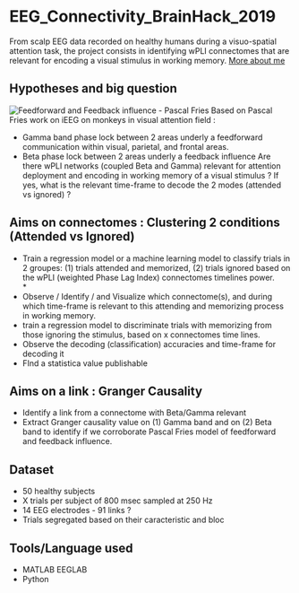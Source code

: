 # EEG_Connectivity_BrainHack_2019
From scalp EEG data recorded on healthy humans during a visuo-spatial attention task, the project consists in identifying wPLI connectomes that are relevant for encoding a visual stimulus in working memory.
[More about me](https://github.com/anna-monnier)

## Hypotheses and big question
![Feedforward and Feedback influence - Pascal Fries ](https://github.com/mtl-brainhack-school-2019/EEG_Connectivity_BrainHack_2019/master/Images/pascal_fries.jpg "pascal_Fries")
Based on Pascal Fries work on iEEG on monkeys in visual attention field :
* Gamma band phase lock between 2 areas underly a feedforward communication within visual, parietal, and frontal areas.
* Beta phase lock between 2 areas underly a feedback influence
Are there wPLI networks (coupled Beta and Gamma) relevant for attention deployment and encoding in working memory of a visual stimulus ? If yes, what is the relevant time-frame to decode the 2 modes (attended vs ignored) ?

## Aims on connectomes : Clustering 2 conditions (Attended vs Ignored)
* Train a regression model or a machine learning model to classify trials in 2 groupes: (1) trials attended and memorized, (2) trials ignored based on the wPLI (weighted Phase Lag Index) connectomes timelines power. <br/>* 
* Observe / Identify / and Visualize which connectome(s), and during which time-frame is relevant to this attending and memorizing process in working memory.
* train a regression model to discriminate trials with memorizing from those ignoring the stimulus, based on x connectomes time lines.
* Observe the decoding (classification) accuracies and time-frame for decoding it
* FInd a statistica value publishable

## Aims on a link : Granger Causality
* Identify a link from a connectome with Beta/Gamma relevant
* Extract Granger causality value on (1) Gamma band and on (2) Beta band to identify if we corroborate Pascal Fries model of feedforward and feedback influence.

## Dataset
* 50 healthy subjects 
* X trials per subject of 800 msec sampled at 250 Hz
* 14 EEG electrodes - 91 links ?
* Trials segregated based on their caracteristic and bloc

## Tools/Language used
* MATLAB EEGLAB
* Python
